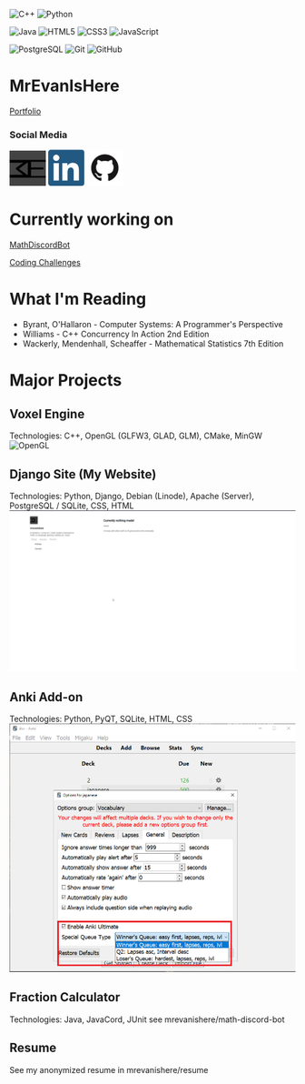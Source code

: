 <!-- Skills -->
![C++](https://img.shields.io/badge/-C++-00599C?style=flat-square&logo=c)
![Python](https://img.shields.io/badge/-Python-black?style=flat-square&logo=Python)

![Java](https://img.shields.io/badge/-java-E34A86?style=flat-square&logo=java)
![HTML5](https://img.shields.io/badge/-HTML5-E34F26?style=flat-square&logo=html5&logoColor=white)
![CSS3](https://img.shields.io/badge/-CSS3-1572B6?style=flat-square&logo=css3)
![JavaScript](https://img.shields.io/badge/-JavaScript-black?style=flat-square&logo=javascript)



![PostgreSQL](https://img.shields.io/badge/-PostgreSQL-336791?style=flat-square&logo=postgresql)
![Git](https://img.shields.io/badge/-Git-black?style=flat-square&logo=git)
![GitHub](https://img.shields.io/badge/-GitHub-181717?style=flat-square&logo=github)
# MrEvanIsHere
[Portfolio](https://mrevanishere.github.io/)

### Social Media

[<img width="64px" src="assets/mrevan-seiku.png/">](https://mrevanishere.com/)
[<img width="64px" src="assets/linkedin-logo-copy.png">](https://www.linkedin.com/in/evan-bui-7b18411b0/)
[<img width="64px" src="assets/github.png">](https://github.com/mrevanishere)

# Currently working on


[MathDiscordBot](https://github.com/mrevanishere/math-discord-bot)

[Coding Challenges](https://github.com/mrevanishere/concepts-tutorials-problems)

# What I'm Reading
* Byrant, O'Hallaron - Computer Systems: A Programmer's Perspective
* Williams - C++ Concurrency In Action 2nd Edition
* Wackerly, Mendenhall, Scheaffer - Mathematical Statistics 7th Edition


# Major Projects

## Voxel Engine

Technologies: C++, OpenGL (GLFW3, GLAD, GLM), CMake, MinGW
![OpenGL](assets/opengl-demo.gif)


## Django Site (My Website)

Technologies: Python, Django, Debian (Linode), Apache (Server), PostgreSQL / SQLite, CSS, HTML
![Django](assets/website-main-page.png)


## Anki Add-on

Technologies: Python, PyQT, SQLite, HTML, CSS
![Anki](assets/anki-addon-gui.png)


## Fraction Calculator

Technologies: Java, JavaCord, JUnit
see mrevanishere/math-discord-bot

## Resume
See my anonymized resume in mrevanishere/resume
